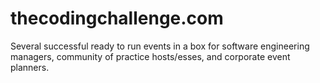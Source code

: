 # thecodingchallenge.com
Several successful ready to run events in a box for software engineering managers, community of practice hosts/esses, and corporate event planners.
